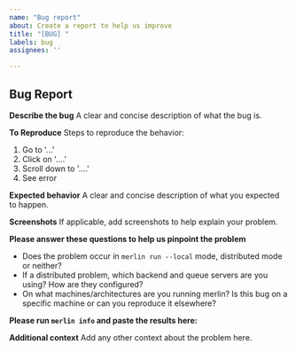 ```yaml
---
name: "Bug report"
about: Create a report to help us improve
title: "[BUG] "
labels: bug
assignees: ''

---
```


## Bug Report

**Describe the bug**
A clear and concise description of what the bug is.

**To Reproduce**
Steps to reproduce the behavior:
1. Go to '...'
2. Click on '....'
3. Scroll down to '....'
4. See error

**Expected behavior**
A clear and concise description of what you expected to happen.

**Screenshots**
If applicable, add screenshots to help explain your problem.

**Please answer these questions to help us pinpoint the problem**
- Does the problem occur in `merlin run --local` mode, distributed mode or neither?
- If a distributed problem, which backend and queue servers are you using? How are they configured?
- On what machines/architectures are you running merlin? Is this bug on a specific machine or can you reproduce it elsewhere?

**Please run `merlin info` and paste the results here:**


**Additional context**
Add any other context about the problem here.
